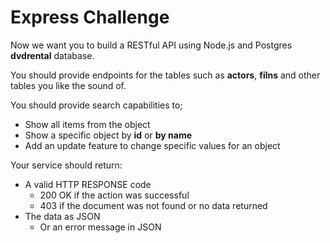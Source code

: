 # Express Challenge

Now we want you to build a RESTful API using Node.js and Postgres **dvdrental** database.

You should provide endpoints for the tables such as **actors**, **filns** and other tables you like the sound of.

You should provide search capabilities to;
* Show all items from the object
* Show a specific object by **id** or **by name**
* Add an update feature to change specific values for an object

Your service should return:
* A valid HTTP RESPONSE code
    * 200 OK if the action was successful
    * 403 if the document was not found or no data returned
* The data as JSON
    * Or an error message in JSON